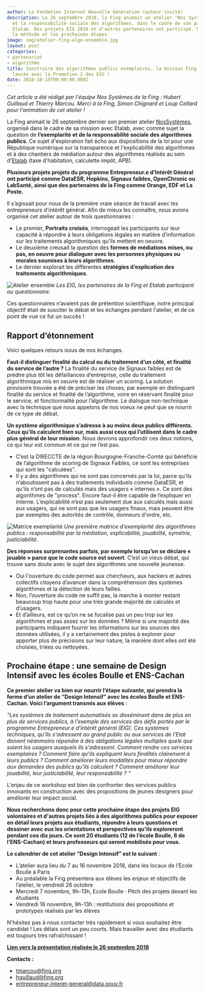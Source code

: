 ```yaml
---
author: La Fondation Internet Nouvelle Génération (auteur invité)
description: Le 26 septembre 2018, la Fing animait un atelier "Nos Systèmes" sur l'exemplarité
  et la responsabilité sociale des algorithmes, dans le cadre de son partenariat avec
  Etalab. Des projets EIG 2018 et d'autres partenaires ont participé. Retours sur
  la méthode et les prochaines étapes
image: img/atelier-fing-algo-ensemble.jpg
layout: post
categories:
- partenariat
- algorithme
title: Construire des algorithmes publics exemplaires, la mission Fing-Etalab est
  lancée avec la Promotion 2 des EIG !
date: 2018-10-15T00:00:00.000Z
---
```


_Cet article a été rédigé par l'équipe Nos Systèmes de la Fing : Hubert Guillaud et Thierry Marcou. Merci à la Fing, Simon Chignard et Loup Cellard pour l'animation de cet atelier !_

La Fing animait le 26 septembre dernier son premier atelier [NosSystèmes](http://fing.org/?NosSystemes), organisé dans le cadre de sa mission avec Etalab, avec comme sujet la question de **l’exemplarité et de la responsabilité sociale des algorithmes publics**. Ce sujet d'exploration fait écho aux dispositions de la loi pour une République numérique sur la transparence et l'explicabilité des algorithmes et à des chantiers de médiation autour des algorithmes réalisés au sein d'[Etalab](https://www.etalab.gouv.fr/) (taxe d'habitation, calculette impôt, APB).

**Plusieurs projets projets du programme Entrepreneur.e d’Intérêt Général ont participé comme DataESR, Hopkins, Signaux faibles, OpenChronic ou LabSanté, ainsi que des partenaires de la Fing comme Orange, EDF et La Poste.**

Il s’agissait pour nous de la première vraie séance de travail avec les entrepreneurs d’intérêt général. Afin de mieux les connaître, nous avions organisé cet atelier autour de trois questionnaires :
- Le premier, **Portraits croisés**, interrogeait les participants sur leur capacité à répondre à leurs obligations légales en matière d’information sur les traitements algorithmiques qu’ils mettent en oeuvre.
- Le deuxième creusait la question des **formes de médiations mises, ou pas, en oeuvre pour dialoguer avec les personnes physiques ou morales soumises à leurs algorithmes**.
- Le dernier explorait les différentes **stratégies d’explication des traitements algorithmiques**.

![Atelier ensemble](/img/blog/atelier-fing-algo-ensemble.jpg)
_Les EIG, les partenaires de la Fing et Etalab participent au questionnaire._

Ces questionnaires n’avaient pas de prétention scientifique, notre principal objectif était de susciter le débat et les échanges pendant l'atelier, et de ce point de vue ce fut un succès !

## Rapport d’étonnement

Voici quelques retours issus de nos échanges.

**Faut-il distinguer finalité du calcul ou du traitement d’un côté, et finalité du service de l’autre ?** La finalité du service de Signaux faibles est de prédire plus tôt les défaillances d’entreprise, celle du traitement algorithmique mis en oeuvre est de réaliser un scoring. La solution provisoire trouvée a été de préciser les choses, par exemple en distinguant finalité du service et finalité de l’algorithme, voire en réservant finalité pour le service, et fonctionnalité pour l’algorithme. Le dialogue non-technique avec la technique que nous appelons de nos voeux ne peut que se nourrir de ce type de débat.

**Un système algorithmique s’adresse à au moins deux publics différents. Ceux qu’ils calculent bien sur, mais aussi ceux qui l’utilisent dans le cadre plus général de leur mission**. Nous devrons approfondir ces deux notions, ce qui leur est commun et ce qui ne l’est pas.

- C’est la DIRECCTE de la région Bourgogne-Franche-Comté qui bénéficie de l’algorithme de scoring de Signaux Faibles, ce sont les entreprises qui sont les "calculées".
- Il y a des algorithmes qui ne sont pas concernés par la loi, parce qu’ils n’aboutissent pas à des traitements individuels comme DataESR, et qu’ils n’ont pas de calculés mais des usagers « internes ». Ce sont des algorithmes de "process". Encore faut-il être capable de l’expliquer en interne. L’explicabilité n’est pas seulement due aux calculés mais aussi aux usagers, qui ne sont pas que les usagers finaux, mais peuvent être par exemples des autorités de contrôle, donneurs d'ordre, etc.

![Matrice exemplarité](/img/blog/atelier-fing-algo-systeme-2.jpg)
_Une première matrice d'exemplarité des algorithmes publics : responsabilité par la médiation, explicabilité, jouabilité, symétrie, justiciabilité._

**Des réponses surprenantes parfois, par exemple lorsqu’on se déclare « jouable » parce que le code source est ouvert**. C’est un vieux débat, qui trouve sans doute avec le sujet des algorithmes une nouvelle jeunesse.
- Oui l'ouverture du code permet aux chercheurs, aux hackers et autres collectifs citoyens d’avancer dans la compréhension des systèmes algorithmes et la détection de leurs failles.
- Non, l’ouverture du code ne suffit pas, la marche à monter restant beaucoup trop haute pour une très grande majorité de calculés et d’usagers.
- Et d’ailleurs, est ce qu’on ne se focalise pas un peu trop sur les algorithmes et pas assez sur les données ? Même si une majorité des participants indiquent fournir les informations sur les sources des données utilisées, il y a certainement des pistes à explorer pour apporter plus de précisions sur leur nature, la manière dont elles ont été choisies, triées ou nettoyées.

## Prochaine étape : une semaine de Design Intensif avec les écoles Boulle et ENS-Cachan

**Ce premier atelier va bien sur nourrir l’étape suivante, qui prendra la forme d’un atelier de “Design Intensif” avec les écoles Boulle et ENS-Cachan. Voici l’argument transmis aux élèves** :

_“Les systèmes de traitement automatisés se disséminent dans de plus en plus de services publics, à l'exemple des services des défis portés par le programme Entrepreneur.e d'intérêt général (EIG). Ces systèmes techniques, qu'ils s'adressent au grand public ou aux services de l'Etat doivent néanmoins répondre à des obligations légales multiples quels que soient les usagers auxquels ils s'adressent. Comment rendre ces services exemplaires ? Comment faire qu'ils expliquent leurs finalités clairement à leurs publics ? Comment améliorer leurs modalités pour mieux répondre aux demandes des publics qu'ils calculent ? Comment améliorer leur jouabilité, leur justiciabilité, leur responsabilité ? “_

L'enjeu de ce workshop est bien de confronter des services publics innovants en construction avec des propositions de jeunes designers pour améliorer leur impact social.

**Nous recherchons donc pour cette prochaine étape des projets EIG volontaires et d'autres projets liés à des algorithmes publics pour exposer en détail leurs projets aux étudiants, répondre à leurs questions et dessiner avec eux les orientations et perspectives qu’ils exploreront pendant ces dix jours. Ce sont 20 étudiants (12 de l’école Boulle, 8 de l’ENS-Cachan) et leurs professeurs qui seront mobilisés pour vous.**

**Le calendrier de cet atelier “Design Intensif” est le suivant** :
- L’atelier aura lieu du 7 au 16 novembre 2018, dans les locaux de l’Ecole Boulle à Paris
- Au préalable la Fing présentera aux élèves les enjeux et objectifs de l’atelier, le vendredi 26 octobre
- Mercredi 7 novembre, 9h-13h, Ecole Boulle : Pitch des projets devant les étudiants
- Vendredi 16 novembre, 9h-13h : restitutions des propositions et prototypes réalisés par les élèves

N'hésitez pas à nous contacter très rapidement si vous souhaitez être candidat ! Les délais sont un peu courts. Mais travailler avec des étudiants est toujours très rafraîchissant !

**[Lien vers la présentation réalisée le 26 septembre 2018](https://speakerdeck.com/eig2018/atelier-fing-etalab-eig-sur-les-algorithmes-publics-4f099df8-7506-48ea-ae65-1015dde0a07c)**

**Contacts :**
- [tmarcou@fing.org](mailto:tmarcou@fing.org)
- [hguillaud@fing.org](mailto:hguillaud@fing.org)
- [entrepreneur-interet-general@data.gouv.fr](mailto:entrepreneur-interet-general@data.gouv.fr)

